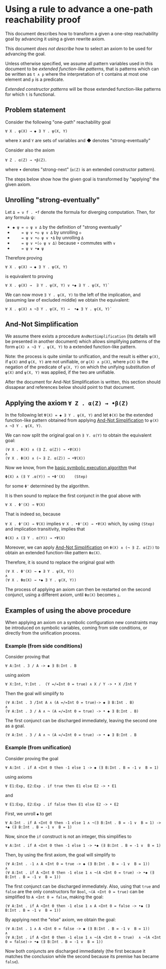 Using a rule to advance a one-path reachability proof
=====================================================

This document describes how to transform a given a one-step reachability goal
by advancing it using a given rewrite axiom.

This document *does not describe* how to select an axiom to be used for
advancing the goal.

Unless otherwise specified, we assume all pattern variables used in this
document to be _extended function-like patterns_, that is patterns which
can be written as `t ∧ p` where the interpretation of `t` contains at most one
element and `p` is a predicate.

_Extended constructor patterns_ will be those extended function-like patterns
for which `t` is functional.

Problem statement
-----------------

Consider the following "one-path" reachability goal

```
∀ X . φ(X) → ◆ ∃ Y . ψ(X, Y)
```
where `X` and `Y` are sets of variables and ◆ denotes "strong-eventually"

Consider also the axiom

`∀ Z . α(Z) → •β(Z)`.

where • denotes "strong-next" (`α(Z)` is an extended constructor pattern).

The steps below show how the given goal is transformed by "applying" the 
given axiom.


Unrolling "strong-eventually"
------------------------------

Let `Δ = ν f . •f` denote the formula for diverging computation.
Then,  for any formula ψ:

- `◆ ψ = ◇ ψ ∨ Δ` by the definition of "strong eventually"
- `    = ψ ∨ •◇ ψ ∨ Δ` by unrolling `◇`
- `    = ψ ∨ •◇ ψ ∨ •Δ` by unrolling `Δ`
- `    = ψ ∨ •(◇ ψ ∨ Δ)`
  because `•` commutes with `∨` 
- `    = ψ ∨ •◆ ψ`


Therefore proving
```
∀ X . φ(X) → ◆ ∃ Y . ψ(X, Y)
```
is equivalent to proving
```
∀ X . φ(X) →  ∃ Y . ψ(X, Y) ∨ •◆ ∃ Y . ψ(X, Y)`
```

We can now move `∃ Y . ψ(X, Y)` to the left of the implication,
and (assuming law of excluded middle) we obtain the equivalent:
```
∀ X . φ(X) ∧ ¬∃ Y . ψ(X, Y) →  •◆ ∃ Y . ψ(X, Y)`
```

And-Not Simplification
----------------------

We assume there exists a procedure `AndNotSimplification` (its details will
be presented in another document) which allows simplifying patterns of the form
`φ(X) ∧ ¬∃ Y . ψ(X, Y)`
to a extended function-like pattern.

Note: the process is quite similar to unification, and the result is either
`φ(X)`, if `φ(X)` and `ψ(X, Y)` are not unifiable, or
`φ(X) ∧ p(X)`, where `p(X)` is the negation of the predicate of `ψ(X, Y)`
on which the unifying substitution of `φ(X)` and `ψ(X, Y)` was applied, if
the two are unifiable.

After the document for And-Not Simplification is written, this section should
dissapear and references below should point to that document.

Applying the axiom `∀ Z . α(Z) → •β(Z)`
------------------------------------------

In the following let `Ψ(X) = ◆ ∃ Y . ψ(X, Y)` and let `Φ(X)` be the extended
function-like pattern obtained from applying
[And-Not Simplification](#And-Not-Simplification) to `φ(X) ∧ ¬∃ Y . ψ(X, Y)`.

We can now split the original goal on `∃ Y. α(Y)` to obtain
the equivalent goal:

```
(∀ X . Φ(X) ∧ (∃ Z. α(Z)) → •Ψ(X))
∧
(∀ X . Φ(X) ∧ (¬ ∃ Z. α(Z)) → •Ψ(X))
```

Now we know, from the [basic symbolic execution algorithm](applying-axioms.md)
that
```
Φ(X) ∧ (∃ Y .α(Y)) → •Φ'(X)    (Step)
```
for some `Φ'` determined by the algorithm.

It is then sound to replace the first conjunct in the goal above with
```
∀ X . Φ'(X) → Ψ(X)
```

That is indeed so, because

`∀ X . Φ'(X) → Ψ(X)` implies `∀ X . •Φ'(X) → •Ψ(X)`
which, by using `(Step)` and implication transitivity, implies that
```
Φ(X) ∧ (∃ Y . α(Y)) → •Ψ(X)
```

Moreover, we can apply [And-Not Simplification](#And-Not-Simplification) on
`Φ(X) ∧ (¬ ∃ Z. α(Z))` to obtain an extended function-like pattern `Φα(X)`.


Therefore, it is sound to replace the original goal with 
```
(∀ X . Φ'(X) → ◆ ∃ Y . ψ(X, Y))
∧
(∀ X . Φα(X) → •◆ ∃ Y . ψ(X, Y))
```

The process of applying an axiom can then be restarted on the second conjunct,
using a different axiom, until `Φα(X)` becomes `⊥`.

Examples of using the above procedure 
-------------------------------------

When applying an axiom on a symbolic configuration new constraints may be
introduced on symbolic variables, coming from side conditions, or directly
from the unification process.

### Example (from side conditions)

Consider proving that
```
∀ A:Int . 3 / A -> ◆ ∃ B:Int . B
```

using axiom
```
∀ X:Int, Y:Int .  (Y =/=Int 0 = true) ∧ X / Y -> • X /Int Y
```

Then the goal will simplify to
```
(∀ A:Int . 3 /Int A ∧ (A =/=Int 0 = true)-> ◆ ∃ B:Int . B)
∧
(∀ A:Int . 3 / A ∧ ¬ (A =/=Int 0 = true) -> • ◆ ∃ B:Int . B)
```

The first conjunct can be discharged immediately, leaving the second
one as a goal.
```
(∀ A:Int . 3 / A ∧ ¬ (A =/=Int 0 = true) -> • ◆ ∃ B:Int . B
```

### Example (from unification)

Consider proving the goal
```
∀ A:Int . if A <Int 0 then -1 else 1 -> ◆ (∃ B:Int . B = -1 ∨  B = 1)
```

using axioms
```
∀ E1:Exp, E2:Exp . if true then E1 else E2 -> • E1
```
and
```
∀ E1:Exp, E2:Exp . if false then E1 else E2 -> • E2
```

First, we unroll `◆` to get
```
∀ A:Int . if A <Int 0 then -1 else 1 ∧ ¬(∃ B:Int . B = -1 ∨  B = 1) -> •◆ (∃ B:Int . B = -1 ∨  B = 1)
```

Now, since the `if` construct is not an integer, this simplifies to
```
∀ A:Int . if A <Int 0 then -1 else 1 -> •◆ (∃ B:Int . B = -1 ∨  B = 1)
```
 

Then, by using the first axiom, the goal will simplify to
```
(∀ A:Int . -1 ∧ A <Int 0 = true -> ◆ (∃ B:Int . B = -1 ∨  B = 1))
∧
(∀ A:Int . if A <Int 0 then -1 else 1 ∧ ¬(A <Int 0 = true) -> •◆ (∃ B:Int . B = -1 ∨  B = 1))
```

The first conjunct can be discharged immediately. Also, using that `true` and
`false` are the only constructors for `Bool`, `¬(A <Int 0 = true)` can
be simplified to `A <Int 0 = false`, making the goal:
```
(∀ A:Int . if A <Int 0 then -1 else 1 ∧ A <Int 0 = false -> •◆ (∃ B:Int . B = -1 ∨  B = 1))
```

By applying next the "else" axiom,  we obtain the goal:
```
(∀ A:Int . 1 ∧ A <Int 0 = false -> ◆ (∃ B:Int . B = -1 ∨  B = 1))
∧
(∀ A:Int . if A <Int 0 then -1 else 1 ∧ ¬(A <Int 0 = true)  ∧ ¬(A <Int 0 = false)-> •◆ (∃ B:Int . B = -1 ∨  B = 1))
```

Now both conjuncts are discharged immediately
(the first because it matches the conclusion while the second because
its premise has became `false`).

